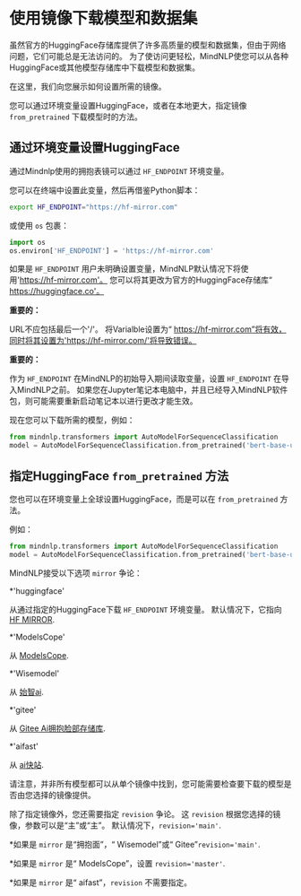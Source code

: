 # 使用镜像下载模型和数据集


虽然官方的HuggingFace存储库提供了许多高质量的模型和数据集，但由于网络问题，它们可能总是无法访问的。 为了使访问更轻松，MindNLP使您可以从各种HuggingFace或其他模型存储库中下载模型和数据集。

在这里，我们向您展示如何设置所需的镜像。

您可以通过环境变量设置HuggingFace，或者在本地更大，指定镜像 `from_pretrained` 下载模型时的方法。

## 通过环境变量设置HuggingFace

通过Mindnlp使用的拥抱表镜可以通过 `HF_ENDPOINT` 环境变量。

您可以在终端中设置此变量，然后再借鉴Python脚本：
```bash
export HF_ENDPOINT="https://hf-mirror.com" 
```
或使用 `os` 包裹：


```python
import os
os.environ['HF_ENDPOINT'] = 'https://hf-mirror.com'
```

如果是 `HF_ENDPOINT` 用户未明确设置变量，MindNLP默认情况下将使用'https://hf-mirror.com'。 您可以将其更改为官方的HuggingFace存储库“ https://huggingface.co'。

 **重要的：** 

URL不应包括最后一个'/'。 将Varialble设置为“ https://hf-mirror.com”将有效，同时将其设置为'https://hf-mirror.com/'将导致错误。

 **重要的：** 

作为 `HF_ENDPOINT` 在MindNLP的初始导入期间读取变量，设置 `HF_ENDPOINT` 在导入MindNLP之前。 如果您在Jupyter笔记本电脑中，并且已经导入MindNLP软件包，则可能需要重新启动笔记本以进行更改才能生效。

现在您可以下载所需的模型，例如：


```python
from mindnlp.transformers import AutoModelForSequenceClassification
model = AutoModelForSequenceClassification.from_pretrained('bert-base-uncased')
```

## 指定HuggingFace `from_pretrained` 方法

您也可以在环境变量上全球设置HuggingFace，而是可以在 `from_pretrained` 方法。

例如：


```python
from mindnlp.transformers import AutoModelForSequenceClassification
model = AutoModelForSequenceClassification.from_pretrained('bert-base-uncased', mirror='modelscope', revision='master')
```

MindNLP接受以下选项 `mirror` 争论：

*'huggingface'

从通过指定的HuggingFace下载 `HF_ENDPOINT` 环境变量。 默认情况下，它指向 [HF MIRROR](https://hf-mirror.com).

*'ModelsCope'

从 [ModelsCope](https://www.modelscope.cn).

*'Wisemodel'

从 [始智ai](https://www.wisemodel.cn).

*'gitee'

从 [Gitee Ai拥抱脸部存储库](https://ai.gitee.com/huggingface).

*'aifast'

从 [ai快站](https://aifasthub.com).

请注意，并非所有模型都可以从单个镜像中找到，您可能需要检查要下载的模型是否由您选择的镜像提供。

除了指定镜像外，您还需要指定 `revision` 争论。 这 `revision` 根据您选择的镜像，参数可以是“主”或“主”。 默认情况下，`revision='main'`.

*如果是 `mirror` 是“拥抱面”，“ Wisemodel”或“ Gitee”`revision='main'`.

*如果是 `mirror` 是“ ModelsCope”，设置 `revision='master'`.

*如果是 `mirror` 是“ aifast”，`revision` 不需要指定。
